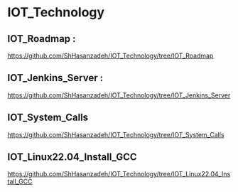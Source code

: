 # IOT_Technology


 ## IOT_Roadmap : 
https://github.com/ShHasanzadeh/IOT_Technology/tree/IOT_Roadmap

## IOT_Jenkins_Server : 
https://github.com/ShHasanzadeh/IOT_Technology/tree/IOT_Jenkins_Server


## IOT_System_Calls
https://github.com/ShHasanzadeh/IOT_Technology/tree/IOT_System_Calls


## IOT_Linux22.04_Install_GCC
https://github.com/ShHasanzadeh/IOT_Technology/tree/IOT_Linux22.04_Install_GCC
